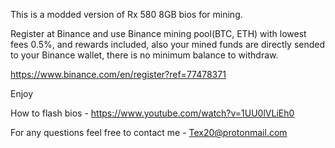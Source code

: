 This is a modded version of Rx 580 8GB bios for mining.

Register at Binance and use Binance mining pool(BTC, ETH) with lowest fees 0.5%, and rewards included, also your mined funds are directly sended to your Binance wallet, there is no minimum balance to withdraw.

https://www.binance.com/en/register?ref=77478371

Enjoy

How to flash bios - https://www.youtube.com/watch?v=1UU0lVLiEh0

For any questions feel free to contact me - Tex20@protonmail.com






